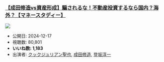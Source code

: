 ### [【成田修造vs資産形成】騙されるな！不動産投資するなら国内？海外？【マネースタディー】](https://www.youtube.com/watch?v=T_e8jcwTWMQ)
[![](https://img.youtube.com/vi/T_e8jcwTWMQ/sddefault.jpg)](https://www.youtube.com/watch?v=T_e8jcwTWMQ)
-   公開日: 2024-12-17
-   視聴数: 80,801
-   **いいね数: 1,183**
-   出演者: [クックジュリアン聖也](/rehacq_fan/people/クックジュリアン聖也 "wikilink"), [成田修造](/rehacq_fan/people/成田修造 "wikilink"), [登坂淳一](/rehacq_fan/people/登坂淳一 "wikilink")
